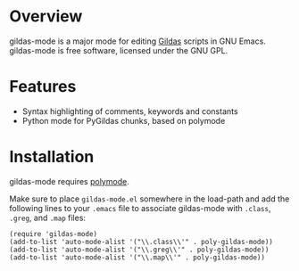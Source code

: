 # Overview

gildas-mode is a major mode for editing
[Gildas](http://www.iram.fr/IRAMFR/GILDAS) scripts in GNU Emacs.
gildas-mode is free software, licensed under the GNU GPL.

# Features

* Syntax highlighting of comments, keywords and constants
* Python mode for PyGildas chunks, based on polymode

# Installation

gildas-mode requires [polymode](https://github.com/vitoshka/polymode).

Make sure to place `gildas-mode.el` somewhere in the load-path and add
the following lines to your `.emacs` file to associate gildas-mode
with `.class`, `.greg`, and `.map` files:

```emacs-lisp
(require 'gildas-mode)
(add-to-list 'auto-mode-alist '("\\.class\\'" . poly-gildas-mode))
(add-to-list 'auto-mode-alist '("\\.greg\\'" . poly-gildas-mode))
(add-to-list 'auto-mode-alist '("\\.map\\'" . poly-gildas-mode))
```
